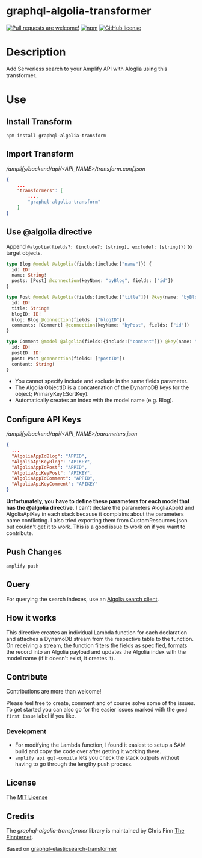 # graphql-algolia-transformer

[![Pull requests are welcome!](https://img.shields.io/badge/PRs-welcome-brightgreen)](#contribute-)
[![npm](https://img.shields.io/npm/v/graphql-ttl-transformer)](https://www.npmjs.com/package/graphql-algolia-transformer)
[![GitHub license](https://img.shields.io/github/license/thefinnomenon/graphql-algolia-transformer)](https://github.com/thefinnomenon/graphql-algolia-transformer/blob/master/LICENSE)

# Description
Add Serverless search to your Amplify API with Aloglia using this transformer.

# Use
## Install Transform

`npm install graphql-algolia-transform`

## Import Transform

*/amplify/backend/api/<API_NAME>/transform.conf.json*

```json
{
    ...
    "transformers": [
        ...,
        "graphql-algolia-transform"
    ]
}
```

## Use @algolia directive

Append `@algolia(fields?: {include?: [string], exclude?: [string]})` to target objects.

```graphql
type Blog @model @algolia(fields:{include:["name"]}) {
  id: ID!
  name: String!
  posts: [Post] @connection(keyName: "byBlog", fields: ["id"])
}

type Post @model @algolia(fields:{include:["title"]}) @key(name: "byBlog", fields: ["blogID"]) {
  id: ID!
  title: String!
  blogID: ID!
  blog: Blog @connection(fields: ["blogID"])
  comments: [Comment] @connection(keyName: "byPost", fields: ["id"])
}

type Comment @model @algolia(fields:{include:["content"]}) @key(name: "byPost", fields: ["postID", "content"]) {
  id: ID!
  postID: ID!
  post: Post @connection(fields: ["postID"])
  content: String!
}
```

- You cannot specify include and exclude in the same fields parameter.
- The Algolia ObjectID is a concatenation of the DynamoDB keys for the object; PrimaryKey(:SortKey).
- Automatically creates an index with the model name (e.g. Blog).

## Configure API Keys
*/amplify/backend/api/<API_NAME>/parameters.json*

```json
{
  ...
  "AlgoliaAppIdBlog": "APPID",
  "AlgoliaApiKeyBlog": "APIKEY",
  "AlgoliaAppIdPost": "APPID",
  "AlgoliaApiKeyPost": "APIKEY",
  "AlgoliaAppIdComment": "APPID",
  "AlgoliaApiKeyComment": "APIKEY"
}
```

**Unfortunately, you have to define these parameters for each model that has the @algolia directive.** I can't declare the parameters AlogliaAppId and AlgoliaApiKey in each stack because it complains about the parameters name conflicting. I also tried exporting them from CustomResources.json but couldn't get it to work. This is a good issue to work on if you want to contribute.

## Push Changes
`amplify push`

## Query
For querying the search indexes, use an [Algolia search client](https://www.algolia.com/developers/#integrations).

## How it works
This directive creates an individual Lambda function for each declaration and attaches a DynamoDB stream from the respective table to the function. On receiving a stream, the function filters the fields as specified, formats the record into an Algolia payload and updates the Algolia index with the model name (if it doesn't exist, it creates it).

## Contribute

Contributions are more than welcome!

Please feel free to create, comment and of course solve some of the issues. To get started you can also go for the easier issues marked with the `good first issue` label if you like.

### Development

- For modifying the Lambda function, I found it easiest to setup a SAM build and copy the code over after getting it working there.
- `amplify api gql-compile` lets you check the stack outputs without having to go through the lengthy push process.

## License

The [MIT License](LICENSE)

## Credits

The _graphql-algolia-transformer_ library is maintained by Chris Finn [The Finnternet](https://thefinnternet.com).

Based on [graphql-elasticsearch-transformer](https://github.com/aws-amplify/amplify-cli/tree/master/packages/graphql-elasticsearch-transformer)
